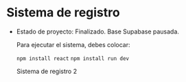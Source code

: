 <h1>Sistema de registro</h1>

- Estado de proyecto: Finalizado. Base Supabase pausada.

  Para ejecutar el sistema, debes colocar:

  ```npm install react```
  ```npm install run dev```

  Sistema de registro 2
